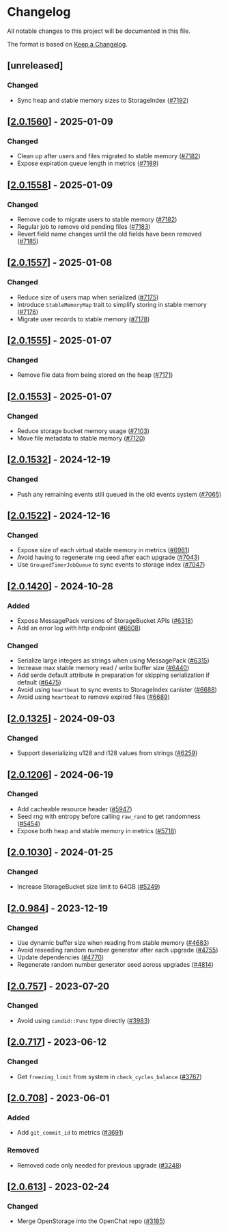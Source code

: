 # Changelog

All notable changes to this project will be documented in this file.

The format is based on [Keep a Changelog](https://keepachangelog.com/en/1.0.0/).

## [unreleased]

### Changed

- Sync heap and stable memory sizes to StorageIndex ([#7192](https://github.com/open-chat-labs/open-chat/pull/7192))

## [[2.0.1560](https://github.com/open-chat-labs/open-chat/releases/tag/v2.0.1560-storage_bucket)] - 2025-01-09

### Changed

- Clean up after users and files migrated to stable memory ([#7182](https://github.com/open-chat-labs/open-chat/pull/7182))
- Expose expiration queue length in metrics ([#7189](https://github.com/open-chat-labs/open-chat/pull/7189))

## [[2.0.1558](https://github.com/open-chat-labs/open-chat/releases/tag/v2.0.1558-storage_bucket)] - 2025-01-09

### Changed

- Remove code to migrate users to stable memory ([#7182](https://github.com/open-chat-labs/open-chat/pull/7182))
- Regular job to remove old pending files ([#7183](https://github.com/open-chat-labs/open-chat/pull/7183))
- Revert field name changes until the old fields have been removed ([#7185](https://github.com/open-chat-labs/open-chat/pull/7185))

## [[2.0.1557](https://github.com/open-chat-labs/open-chat/releases/tag/v2.0.1557-storage_bucket)] - 2025-01-08

### Changed

- Reduce size of users map when serialized ([#7175](https://github.com/open-chat-labs/open-chat/pull/7175))
- Introduce `StableMemoryMap` trait to simplify storing in stable memory ([#7176](https://github.com/open-chat-labs/open-chat/pull/7176))
- Migrate user records to stable memory ([#7178](https://github.com/open-chat-labs/open-chat/pull/7178))

## [[2.0.1555](https://github.com/open-chat-labs/open-chat/releases/tag/v2.0.1555-storage_bucket)] - 2025-01-07

### Changed

- Remove file data from being stored on the heap ([#7171](https://github.com/open-chat-labs/open-chat/pull/7171))

## [[2.0.1553](https://github.com/open-chat-labs/open-chat/releases/tag/v2.0.1553-storage_bucket)] - 2025-01-07

### Changed

- Reduce storage bucket memory usage ([#7103](https://github.com/open-chat-labs/open-chat/pull/7103))
- Move file metadata to stable memory ([#7120](https://github.com/open-chat-labs/open-chat/pull/7120))

## [[2.0.1532](https://github.com/open-chat-labs/open-chat/releases/tag/v2.0.1532-storage_bucket)] - 2024-12-19

### Changed

- Push any remaining events still queued in the old events system ([#7065](https://github.com/open-chat-labs/open-chat/pull/7065))

## [[2.0.1522](https://github.com/open-chat-labs/open-chat/releases/tag/v2.0.1522-storage_bucket)] - 2024-12-16

### Changed

- Expose size of each virtual stable memory in metrics ([#6981](https://github.com/open-chat-labs/open-chat/pull/6981))
- Avoid having to regenerate rng seed after each upgrade ([#7043](https://github.com/open-chat-labs/open-chat/pull/7043))
- Use `GroupedTimerJobQueue` to sync events to storage index ([#7047](https://github.com/open-chat-labs/open-chat/pull/7047))

## [[2.0.1420](https://github.com/open-chat-labs/open-chat/releases/tag/v2.0.1420-storage_bucket)] - 2024-10-28

### Added

- Expose MessagePack versions of StorageBucket APIs ([#6318](https://github.com/open-chat-labs/open-chat/pull/6318))
- Add an error log with http endpoint ([#6608](https://github.com/open-chat-labs/open-chat/pull/6608))

### Changed

- Serialize large integers as strings when using MessagePack ([#6315](https://github.com/open-chat-labs/open-chat/pull/6315))
- Increase max stable memory read / write buffer size ([#6440](https://github.com/open-chat-labs/open-chat/pull/6440))
- Add serde default attribute in preparation for skipping serialization if default ([#6475](https://github.com/open-chat-labs/open-chat/pull/6475))
- Avoid using `heartbeat` to sync events to StorageIndex canister ([#6688](https://github.com/open-chat-labs/open-chat/pull/6688))
- Avoid using `heartbeat` to remove expired files ([#6689](https://github.com/open-chat-labs/open-chat/pull/6689))

## [[2.0.1325](https://github.com/open-chat-labs/open-chat/releases/tag/v2.0.1325-storage_bucket)] - 2024-09-03

### Changed

- Support deserializing u128 and i128 values from strings ([#6259](https://github.com/open-chat-labs/open-chat/pull/6259))

## [[2.0.1206](https://github.com/open-chat-labs/open-chat/releases/tag/v2.0.1206-storage_bucket)] - 2024-06-19

### Changed

- Add cacheable resource header ([#5947](https://github.com/open-chat-labs/open-chat/pull/5947))
- Seed rng with entropy before calling `raw_rand` to get randomness ([#5454](https://github.com/open-chat-labs/open-chat/pull/5454))
- Expose both heap and stable memory in metrics ([#5718](https://github.com/open-chat-labs/open-chat/pull/5718))

## [[2.0.1030](https://github.com/open-chat-labs/open-chat/releases/tag/v2.0.1030-storage_bucket)] - 2024-01-25

### Changed

- Increase StorageBucket size limit to 64GB ([#5249](https://github.com/open-chat-labs/open-chat/pull/5249))

## [[2.0.984](https://github.com/open-chat-labs/open-chat/releases/tag/v2.0.984-storage_bucket)] - 2023-12-19

### Changed

- Use dynamic buffer size when reading from stable memory ([#4683](https://github.com/open-chat-labs/open-chat/pull/4683))
- Avoid reseeding random number generator after each upgrade ([#4755](https://github.com/open-chat-labs/open-chat/pull/4755))
- Update dependencies ([#4770](https://github.com/open-chat-labs/open-chat/pull/4770))
- Regenerate random number generator seed across upgrades ([#4814](https://github.com/open-chat-labs/open-chat/pull/4814))

## [[2.0.757](https://github.com/open-chat-labs/open-chat/releases/tag/v2.0.757-storage_bucket)] - 2023-07-20

### Changed

- Avoid using `candid::Func` type directly ([#3983](https://github.com/open-chat-labs/open-chat/pull/3983))

## [[2.0.717](https://github.com/open-chat-labs/open-chat/releases/tag/v2.0.717-storage_bucket)] - 2023-06-12

### Changed

- Get `freezing_limit` from system in `check_cycles_balance` ([#3767](https://github.com/open-chat-labs/open-chat/pull/3767))

## [[2.0.708](https://github.com/open-chat-labs/open-chat/releases/tag/v2.0.708-storage_bucket)] - 2023-06-01

### Added

- Add `git_commit_id` to metrics ([#3691](https://github.com/open-chat-labs/open-chat/pull/3691))

### Removed

- Removed code only needed for previous upgrade ([#3248](https://github.com/open-chat-labs/open-chat/pull/3248))

## [[2.0.613](https://github.com/open-chat-labs/open-chat/releases/tag/v2.0.613-storage_bucket)] - 2023-02-24

### Changed

- Merge OpenStorage into the OpenChat repo ([#3185](https://github.com/open-chat-labs/open-chat/pull/3185))
